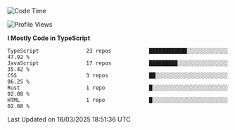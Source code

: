<!--START_SECTION:waka-->
![Code Time](http://img.shields.io/badge/Code%20Time-7%2C443%20hrs%2030%20mins-blue)

![Profile Views](http://img.shields.io/badge/Profile%20Views-0-blue)

**I Mostly Code in TypeScript** 

```text
TypeScript               23 repos            ████████████░░░░░░░░░░░░░   47.92 % 
JavaScript               17 repos            █████████░░░░░░░░░░░░░░░░   35.42 % 
CSS                      3 repos             ██░░░░░░░░░░░░░░░░░░░░░░░   06.25 % 
Rust                     1 repo              █░░░░░░░░░░░░░░░░░░░░░░░░   02.08 % 
HTML                     1 repo              █░░░░░░░░░░░░░░░░░░░░░░░░   02.08 % 
```




 Last Updated on 16/03/2025 18:51:36 UTC
<!--END_SECTION:waka-->
